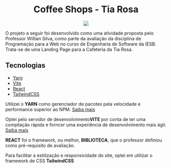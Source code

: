 <h1 align="center">
  Coffee Shops - Tia Rosa
</h1>
<p align="center">
    <img src="https://img.shields.io/badge/Tipo-Atividade-blue" />
</p>

<p>O projeto a seguir foi desenvolvido como uma atividade proposta pelo Professor Willian Silva, como parte da avaliação da disciplina de Programação para a Web no curso de Engenharia de Software da IESB. Trata-se de uma Landing Page para a Cafeteria da Tia Rosa.</p>

## Tecnologias
- [Yarn](https://yarnpkg.com/)
- [Vite](https://vitejs.dev/)
- [React](https://react.dev/)
- [TailwindCSS](https://tailwindcss.com/)

<p>Utilizei o <b>YARN</b> como gerenciador de pacotes pela velocidade e performance superior ao NPM. <a href="https://www.knowledgehut.com/blog/web-development/yarn-vs-npm#:~:text=The%20major%20difference%20between%20NPM,considered%20more%20secure%20than%20NPM">Saiba mais</a></p>
<p>Optei pelo servidor de desenvolvimento<b>VITE</b> por conta de ter uma compilação rápida e forncer uma experiência de desenvolvimento mais ágil. <a href="https://cleancommit.io/blog/what-is-vite/#:~:text=Vite%20is%20a%20modern%20frontend,sizes%2C%20and%20improved%20developer%20experience.">Saiba mais</a></p>
<p><b>REACT</b> foi o framework, ou melhor, <b>BIBLIOTECA</b>, que o professor definiou como pré-requisito de avaliação.</p>
<p>Para facilitar a estilização e responsividade do site, optei em utilizar o framework de CSS <b>TailwindCSS</b></p>
